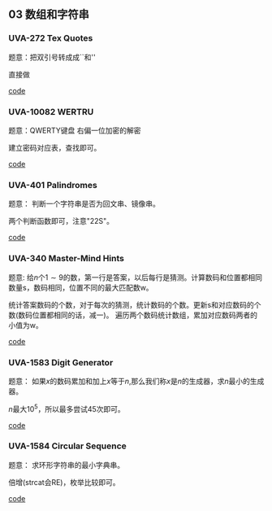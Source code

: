 ## 03 数组和字符串

### UVA-272 Tex Quotes

题意：把双引号转成成``和''

直接做

[code](./uva272.cpp)

### UVA-10082 WERTRU

题意：QWERTY键盘 右偏一位加密的解密

建立密码对应表，查找即可。

[code](./uva10082.cpp)


### UVA-401 Palindromes

题意： 判断一个字符串是否为回文串、镜像串。

两个判断函数即可，注意"22S"。

[code](./uva401.cpp)

### UVA-340 Master-Mind Hints

题意: 给$n$个$1 \sim 9$的数，第一行是答案，以后每行是猜测。计算数码和位置都相同数量s，数码相同，位置不同的最大匹配数w。

统计答案数码的个数，对于每次的猜测，统计数码的个数。更新s和对应数码的个数(数码位置都相同的话，减一)。
遍历两个数码统计数组，累加对应数码两者的小值为w。

[code](./uva340.cpp)

### UVA-1583 Digit Generator

题意： 如果$x$的数码累加和加上$x$等于$n$,那么我们称$x$是$n$的生成器，求$n$最小的生成器。

$n$最大$10^5$，所以最多尝试45次即可。

[code](./uva1583.cpp)


### UVA-1584 Circular Sequence

题意： 求环形字符串的最小字典串。

倍增(strcat会RE)，枚举比较即可。

[code](./uva1584.cpp)